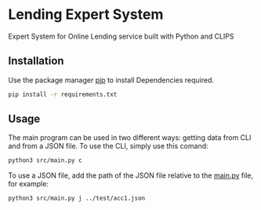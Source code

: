 # Lending Expert System

Expert System for Online Lending service built with Python and CLIPS

## Installation

Use the package manager [pip](https://pip.pypa.io/en/stable/) to install Dependencies required. 
```bash
pip install -r requirements.txt
```
## Usage
The main program can be used in two different ways: getting data from CLI and from a JSON file. To use the CLI, simply use this comand:
```bash
python3 src/main.py c
```
To use a JSON file, add the path of the JSON file relative to the [main.py](src/main.py) file, for example:
```bash
python3 src/main.py j ../test/acc1.json
```


